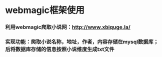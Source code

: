 # webmagic框架使用 #

### 利用webmagic爬取小说网：http://www.xbiquge.la/ ###
### 实现功能：爬取小说名称，地址，作者，内容存储在mysql数据库；后将数据库存储的信息按照小说维度生成txt文件 ###
